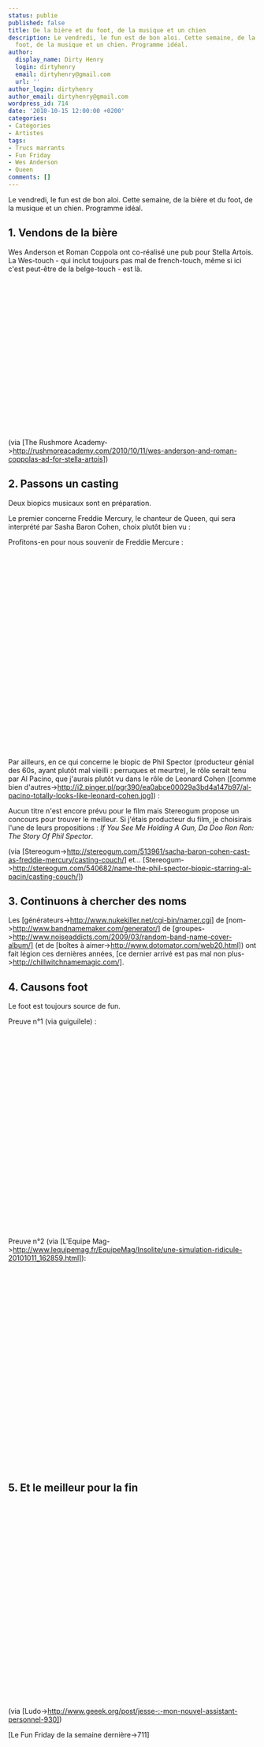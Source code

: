 ```yaml
---
status: publie
published: false
title: De la bière et du foot, de la musique et un chien
description: Le vendredi, le fun est de bon aloi. Cette semaine, de la bière et du
  foot, de la musique et un chien. Programme idéal.
author:
  display_name: Dirty Henry
  login: dirtyhenry
  email: dirtyhenry@gmail.com
  url: ''
author_login: dirtyhenry
author_email: dirtyhenry@gmail.com
wordpress_id: 714
date: '2010-10-15 12:00:00 +0200'
categories:
- Catégories
- Artistes
tags:
- Trucs marrants
- Fun Friday
- Wes Anderson
- Queen
comments: []
---
```

Le vendredi, le fun est de bon aloi. Cette semaine, de la bière et du foot, de la musique et un chien. Programme idéal.

<h2>1. Vendons de la bière</h2>

Wes Anderson et Roman Coppola ont co-réalisé une pub pour Stella Artois. La Wes-touch - qui inclut toujours pas mal de french-touch, même si ici c'est peut-être de la belge-touch - est là.

<object width="500" height="306"><param name="movie" value="http://www.youtube.com/v/hJ3dtPlD-8Q?fs=1&hl=fr_FR"></param><param name="allowFullScreen" value="true"></param><param name="allowscriptaccess" value="always"></param><embed src="http://www.youtube.com/v/hJ3dtPlD-8Q?fs=1&hl=fr_FR" type="application/x-shockwave-flash" allowscriptaccess="always" allowfullscreen="true" width="500" height="306"></embed></object>

(via [The Rushmore Academy->http://rushmoreacademy.com/2010/10/11/wes-anderson-and-roman-coppolas-ad-for-stella-artois])

<h2>2. Passons un casting</h2>

Deux biopics musicaux sont en préparation.

Le premier concerne Freddie Mercury, le chanteur de Queen, qui sera interprété par Sasha Baron Cohen, choix plutôt bien vu :

<img419>

Profitons-en pour nous souvenir de Freddie Mercure :

<object width="500" height="400"><param name="movie" value="http://www.youtube.com/v/iTq0jtCoPGo?fs=1&hl=fr_FR"></param><param name="allowFullScreen" value="true"></param><param name="allowscriptaccess" value="always"></param><embed src="http://www.youtube.com/v/iTq0jtCoPGo?fs=1&hl=fr_FR" type="application/x-shockwave-flash" allowscriptaccess="always" allowfullscreen="true" width="500" height="400"></embed></object>

Par ailleurs, en ce qui concerne le biopic de Phil Spector (producteur génial des 60s, ayant plutôt mal vieilli : perruques et meurtre), le rôle serait tenu par Al Pacino, que j'aurais plutôt vu dans le rôle de Leonard Cohen ([comme bien d'autres->http://i2.pinger.pl/pgr390/ea0abce00029a3bd4a147b97/al-pacino-totally-looks-like-leonard-cohen.jpg]) :

<img420>

Aucun titre n'est encore prévu pour le film mais Stereogum propose un concours pour trouver le meilleur. Si j'étais producteur du film, je choisirais l'une de leurs propositions : *If You See Me Holding A Gun, Da Doo Ron Ron: The Story Of Phil Spector*.

(via [Stereogum->http://stereogum.com/513961/sacha-baron-cohen-cast-as-freddie-mercury/casting-couch/] et... [Stereogum->http://stereogum.com/540682/name-the-phil-spector-biopic-starring-al-pacin/casting-couch/])

<h2>3. Continuons à chercher des noms</h2>

Les [générateurs->http://www.nukekiller.net/cgi-bin/namer.cgi] de [nom->http://www.bandnamemaker.com/generator/] de [groupes->http://www.noiseaddicts.com/2009/03/random-band-name-cover-album/] (et de [boîtes à aimer->http://www.dotomator.com/web20.html]) ont fait légion ces dernières années, [ce dernier arrivé est pas mal non plus->http://chillwitchnamemagic.com/].

<h2>4. Causons foot</h2>

Le foot est toujours source de fun.

Preuve n°1 (via guiguilele) :

<object width="500" height="400"><param name="movie" value="http://www.youtube.com/v/1T62VafD6a4?fs=1&hl=fr_FR"></param><param name="allowFullScreen" value="true"></param><param name="allowscriptaccess" value="always"></param><embed src="http://www.youtube.com/v/1T62VafD6a4?fs=1&hl=fr_FR" type="application/x-shockwave-flash" allowscriptaccess="always" allowfullscreen="true" width="500" height="400"></embed></object>

Preuve n°2 (via [L'Equipe Mag->http://www.lequipemag.fr/EquipeMag/Insolite/une-simulation-ridicule-20101011_162859.html]):

<object width="500" height="400"><param name="movie" value="http://www.youtube.com/v/dP5rEffhXfo?fs=1&hl=fr_FR"></param><param name="allowFullScreen" value="true"></param><param name="allowscriptaccess" value="always"></param><embed src="http://www.youtube.com/v/dP5rEffhXfo?fs=1&hl=fr_FR" type="application/x-shockwave-flash" allowscriptaccess="always" allowfullscreen="true" width="500" height="400"></embed></object>

<h2>5. Et le meilleur pour la fin</h2>

<object width="500" height="400"><param name="movie" value="http://www.youtube.com/v/P9Fyey4D5hg?fs=1&hl=fr_FR"></param><param name="allowFullScreen" value="true"></param><param name="allowscriptaccess" value="always"></param><embed src="http://www.youtube.com/v/P9Fyey4D5hg?fs=1&hl=fr_FR" type="application/x-shockwave-flash" allowscriptaccess="always" allowfullscreen="true" width="500" height="400"></embed></object>

(via [Ludo->http://www.geeek.org/post/jesse-:-mon-nouvel-assistant-personnel-930])

[Le Fun Friday de la semaine dernière->711]
